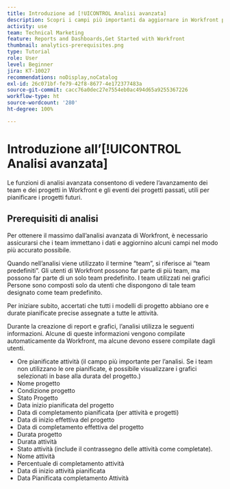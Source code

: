 ```yaml
---
title: Introduzione ad [!UICONTROL Analisi avanzata]
description: Scopri i campi più importanti da aggiornare in Workfront per consentire alle funzioni di analisi avanzata di mostrare i progressi dei tuoi team e progetti in Workfront.
activity: use
team: Technical Marketing
feature: Reports and Dashboards,Get Started with Workfront
thumbnail: analytics-prerequisites.png
type: Tutorial
role: User
level: Beginner
jira: KT-10027
recommendations: noDisplay,noCatalog
exl-id: 26c071bf-fe79-42f8-8677-4e172377483a
source-git-commit: cacc76a0dec27e7554eb0ac494d65a9255367226
workflow-type: ht
source-wordcount: '280'
ht-degree: 100%

---
```


# Introduzione all’[!UICONTROL Analisi avanzata]

Le funzioni di analisi avanzata consentono di vedere l’avanzamento dei team e dei progetti in Workfront e gli eventi dei progetti passati, utili per pianificare i progetti futuri.

## Prerequisiti di analisi

Per ottenere il massimo dall’analisi avanzata di Workfront, è necessario assicurarsi che i team immettano i dati e aggiornino alcuni campi nel modo più accurato possibile.

Quando nell’analisi viene utilizzato il termine “team”, si riferisce ai “team predefiniti”. Gli utenti di Workfront possono far parte di più team, ma possono far parte di un solo team predefinito. I team utilizzati nei grafici Persone sono composti solo da utenti che dispongono di tale team designato come team predefinito.

Per iniziare subito, accertati che tutti i modelli di progetto abbiano ore e durate pianificate precise assegnate a tutte le attività.

Durante la creazione di report e grafici, l’analisi utilizza le seguenti informazioni. Alcune di queste informazioni vengono compilate automaticamente da Workfront, ma alcune devono essere compilate dagli utenti.

* Ore pianificate attività (il campo più importante per l’analisi. Se i team non utilizzano le ore pianificate, è possibile visualizzare i grafici selezionati in base alla durata del progetto.)
* Nome progetto
* Condizione progetto
* Stato Progetto
* Data inizio pianificata del progetto
* Data di completamento pianificata (per attività e progetti)
* Data di inizio effettiva del progetto
* Data di completamento effettiva del progetto
* Durata progetto
* Durata attività
* Stato attività (include il contrassegno delle attività come completate).
* Nome attività
* Percentuale di completamento attività
* Data di inizio attività pianificata
* Data Pianificata completamento Attività
